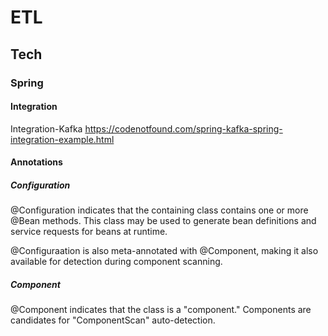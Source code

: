 # ETL

## Tech

### Spring

#### Integration
Integration-Kafka
https://codenotfound.com/spring-kafka-spring-integration-example.html

#### Annotations

##### Configuration
@Configuration indicates that the containing class contains one or more @Bean methods.
This class may be used to generate bean definitions and service requests for beans at runtime.

@Configuraation is also meta-annotated with @Component, making it also available for detection during component scanning.

##### Component
@Component indicates that the class is a "component."  Components are candidates for "ComponentScan" auto-detection.